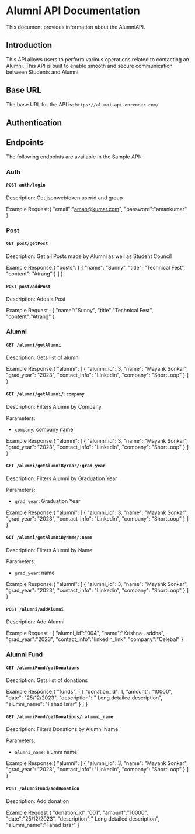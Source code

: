 # Alumni API Documentation

This document provides information about the AlumniAPI.

## Introduction

This API allows users to perform various operations related to contacting an Alumni. This API is built to enable smooth and secure communication between Students and Alumni.

## Base URL

The base URL for the API is: `https://alumni-api.onrender.com/`

## Authentication



## Endpoints

The following endpoints are available in the Sample API:

### Auth

#### `POST auth/login`

Description: Get jsonwebtoken userid and group

Example Request:{
    "email":"aman@kumar.com",
    "password":"amankumar"
}


### Post

#### `GET post/getPost`

Description: Get all Posts made by Alumni as well as Student Council

Example Response:{
    "posts": [
        {
            "name": "Sunny",
            "title": "Technical Fest",
            "content": "Atrang"
        }
    ]
}

#### `POST post/addPost`

Description: Adds a Post


Example Request : {
    "name":"Sunny",
    "title":"Technical Fest",
    "content":"Atrang"
}

### Alumni

#### `GET /alumni/getAlumni`

Description: Gets list of alumni
 
Example Response:{
    "alumni": [
        {
            "alumni_id": 3,
            "name": "Mayank Sonkar",
            "grad_year": "2023",
            "contact_info": "Linkedin",
            "company": "ShortLoop"
        }
    ]
}

#### `GET /alumni/getAlumni/:company`

Description: Filters Alumni by Company

Parameters:
- `company`: company name

Example Response:{
    "alumni": [
        {
            "alumni_id": 3,
            "name": "Mayank Sonkar",
            "grad_year": "2023",
            "contact_info": "Linkedin",
            "company": "ShortLoop"
        }
    ]
}

#### `GET /alumni/getAlumniByYear/:grad_year`

Description: Filters Alumni by Graduation Year

Parameters:
- `grad_year`: Graduation Year

Example Response:{
    "alumni": [
        {
            "alumni_id": 3,
            "name": "Mayank Sonkar",
            "grad_year": "2023",
            "contact_info": "Linkedin",
            "company": "ShortLoop"
        }
    ]
}

#### `GET /alumni/getAlumniByName/:name`

Description: Filters Alumni by Name

Parameters:
- `grad_year`: name

Example Response:{
    "alumni": [
        {
            "alumni_id": 3,
            "name": "Mayank Sonkar",
            "grad_year": "2023",
            "contact_info": "Linkedin",
            "company": "ShortLoop"
        }
    ]
}

#### `POST /alumni/addAlumni`

Description: Add Alumni

Example Request : {
    "alumni_id":"004",
    "name":"Krishna Laddha",
    "grad_year":"2023",
    "contact_info":"linkedin_link",
    "company":"Celebal"
}

### Alumni Fund

#### `GET /alumniFund/getDonations`

Description: Gets list of donations
 
Example Response:{
    "funds": [
        {
            "donation_id": 1,
            "amount": "10000",
            "date": "25/12/2023",
            "description": " Long detailed description",
            "alumni_name": "Fahad Israr"
        }
    ]
}

#### `GET /alumniFund/getDonations/:alumni_name`

Description: Filters Donations by Alumni Name

Parameters:
- `alumni_name`: alumni name

Example Response:{
    "alumni": [
        {
            "alumni_id": 3,
            "name": "Mayank Sonkar",
            "grad_year": "2023",
            "contact_info": "Linkedin",
            "company": "ShortLoop"
        }
    ]
}

#### `POST /alumniFund/addDonation`

Description: Add donation

Example Request {
    "donation_id":"001",
    "amount":"10000",
    "date":"25/12/2023",
    "description":" Long detailed description",
    "alumni_name":"Fahad Israr"
}



